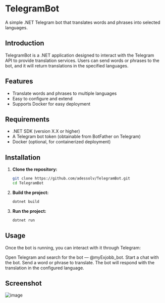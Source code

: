 # TelegramBot

A simple .NET Telegram bot that translates words and phrases into selected languages.

## Introduction

TelegramBot is a .NET application designed to interact with the Telegram API to provide translation services. Users can send words or phrases to the bot, and it will return translations in the specified languages.

## Features

- Translate words and phrases to multiple languages
- Easy to configure and extend
- Supports Docker for easy deployment

## Requirements

- .NET SDK (version X.X or higher)
- A Telegram bot token (obtainable from BotFather on Telegram)
- Docker (optional, for containerized deployment)

## Installation

1. **Clone the repository:**

    ```bash
    git clone https://github.com/adessolv/TelegramBot.git
    cd TelegramBot
    ```

2. **Build the project:**

    ```bash
    dotnet build
    ```

3. **Run the project:**

    ```bash
    dotnet run
    ```
## Usage
Once the bot is running, you can interact with it through Telegram:

Open Telegram and search for the bot — @myExjobb_bot.
Start a chat with the bot.
Send a word or phrase to translate.
The bot will respond with the translation in the configured language.

## Screenshot
![image](https://github.com/adessolv/TelegramBot/assets/148480/f03f610f-bbcc-4c57-862c-19f29cdc62d2)
